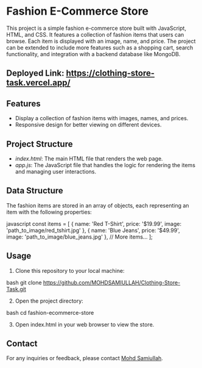 # Fashion E-Commerce Store

This project is a simple fashion e-commerce store built with JavaScript, HTML, and CSS. It features a collection of fashion items that users can browse. Each item is displayed with an image, name, and price. The project can be extended to include more features such as a shopping cart, search functionality, and integration with a backend database like MongoDB.

## Deployed Link: https://clothing-store-task.vercel.app/

## Features

- Display a collection of fashion items with images, names, and prices.
- Responsive design for better viewing on different devices.

## Project Structure

- *index.html*: The main HTML file that renders the web page.
- *app.js*: The JavaScript file that handles the logic for rendering the items and managing user interactions.

## Data Structure

The fashion items are stored in an array of objects, each representing an item with the following properties:

javascript
const items = [
    { name: 'Red T-Shirt', price: '$19.99', image: 'path_to_image/red_tshirt.jpg' },
    { name: 'Blue Jeans', price: '$49.99', image: 'path_to_image/blue_jeans.jpg' },
    // More items...
];


## Usage

1. Clone this repository to your local machine:

bash
git clone https://github.com/MOHDSAMIULLAH/Clothing-Store-Task.git


2. Open the project directory:

bash
cd fashion-ecommerce-store


3. Open index.html in your web browser to view the store.


## Contact

For any inquiries or feedback, please contact [Mohd Samiullah](mailto:samiullah0813@gmail.com).